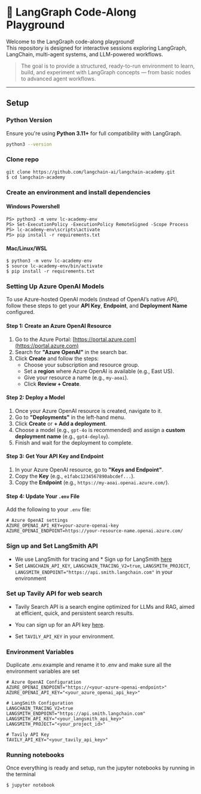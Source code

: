 # 🧠 LangGraph Code-Along Playground

Welcome to the LangGraph code-along playground!  
This repository is designed for interactive sessions exploring LangGraph, LangChain, multi-agent systems, and LLM-powered workflows.

> The goal is to provide a structured, ready-to-run environment to learn, build, and experiment with LangGraph concepts — from basic nodes to advanced agent workflows.

---

## Setup

### Python Version

Ensure you're using **Python 3.11+** for full compatibility with LangGraph.

```bash
python3 --version
```

### Clone repo
```
git clone https://github.com/langchain-ai/langchain-academy.git
$ cd langchain-academy
```

### Create an environment and install dependencies
#### Windows Powershell
```
PS> python3 -m venv lc-academy-env
PS> Set-ExecutionPolicy -ExecutionPolicy RemoteSigned -Scope Process
PS> lc-academy-env\scripts\activate
PS> pip install -r requirements.txt
```
#### Mac/Linux/WSL
```
$ python3 -m venv lc-academy-env
$ source lc-academy-env/bin/activate
$ pip install -r requirements.txt
```

### Setting Up Azure OpenAI Models

To use Azure-hosted OpenAI models (instead of OpenAI’s native API), follow these steps to get your **API Key**, **Endpoint**, and **Deployment Name** configured.

#### Step 1: Create an Azure OpenAI Resource

1. Go to the Azure Portal: [https://portal.azure.com](https://portal.azure.com)
2. Search for **"Azure OpenAI"** in the search bar.
3. Click **Create** and follow the steps:
   - Choose your subscription and resource group.
   - Set a **region** where Azure OpenAI is available (e.g., East US).
   - Give your resource a name (e.g., `my-aoai`).
   - Click **Review + Create**.

#### Step 2: Deploy a Model

1. Once your Azure OpenAI resource is created, navigate to it.
2. Go to **"Deployments"** in the left-hand menu.
3. Click **Create** or **+ Add a deployment**.
4. Choose a model (e.g., `gpt-4o` is recommended) and assign a **custom deployment name** (e.g., `gpt4-deploy`).
5. Finish and wait for the deployment to complete.

#### Step 3: Get Your API Key and Endpoint

1. In your Azure OpenAI resource, go to **"Keys and Endpoint"**.
2. Copy the **Key** (e.g., `e1fabc1234567890abcdef...`).
3. Copy the **Endpoint** (e.g., `https://my-aoai.openai.azure.com/`).

#### Step 4: Update Your `.env` File

Add the following to your `.env` file:

```env
# Azure OpenAI settings
AZURE_OPENAI_API_KEY=your-azure-openai-key
AZURE_OPENAI_ENDPOINT=https://your-resource-name.openai.azure.com/
```

### Sign up and Set LangSmith API
*  We use LangSmith for tracing and * Sign up for LangSmith [here](https://smith.langchain.com/)
*  Set `LANGCHAIN_API_KEY`, `LANGCHAIN_TRACING_V2=true`, `LANGSMITH_PROJECT`, `LANGSMITH_ENDPOINT="https://api.smith.langchain.com"` in your environment 

### Set up Tavily API for web search

* Tavily Search API is a search engine optimized for LLMs and RAG, aimed at efficient, 
quick, and persistent search results. 
* You can sign up for an API key [here](https://tavily.com/).  

* Set `TAVILY_API_KEY` in your environment.

### Environment Variables
Duplicate .env.example and rename it to .env and make sure all the environment variables are set
```env
# Azure OpenAI Configuration
AZURE_OPENAI_ENDPOINT="https://<your-azure-openai-endpoint>"
AZURE_OPENAI_API_KEY="<your_azure_openai_api_key>"

# LangSmith Configuration
LANGCHAIN_TRACING_V2=true
LANGSMITH_ENDPOINT="https://api.smith.langchain.com"
LANGSMITH_API_KEY="<your_langsmith_api_key>"
LANGSMITH_PROJECT="<your_project_id>"

# Tavily API Key
TAVILY_API_KEY="<your_tavily_api_key>"
```

### Running notebooks
Once everything is ready and setup, run the jupyter notebooks by running in the terminal
```
$ jupyter notebook
```